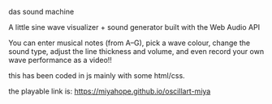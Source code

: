 das sound machine

A little sine wave visualizer + sound generator built with the Web Audio API
 
You can enter musical notes (from A–G), pick a wave colour, change the sound type, adjust the line thickness and volume, and even record your own wave performance as a video!!

this has been coded in js mainly with some html/css.

the playable link is:  https://miyahope.github.io/oscillart-miya



